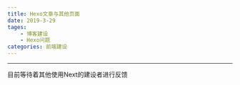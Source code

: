 ```yaml
---
title: Hexo文章与其他页面
date: 2019-3-29
tages: 
    - 博客建设
    - Hexo问题
categories: 前端建设
---
```

***
目前等待着其他使用Next的建设者进行反馈